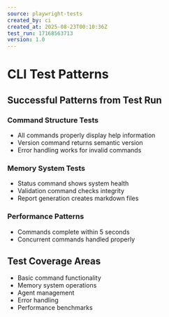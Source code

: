 ```yaml
---
source: playwright-tests
created_by: ci
created_at: 2025-08-23T00:10:36Z
test_run: 17168563713
version: 1.0
---
```


# CLI Test Patterns

## Successful Patterns from Test Run

### Command Structure Tests
- All commands properly display help information
- Version command returns semantic version
- Error handling works for invalid commands

### Memory System Tests
- Status command shows system health
- Validation command checks integrity
- Report generation creates markdown files

### Performance Patterns
- Commands complete within 5 seconds
- Concurrent commands handled properly

## Test Coverage Areas
- Basic command functionality
- Memory system operations
- Agent management
- Error handling
- Performance benchmarks
